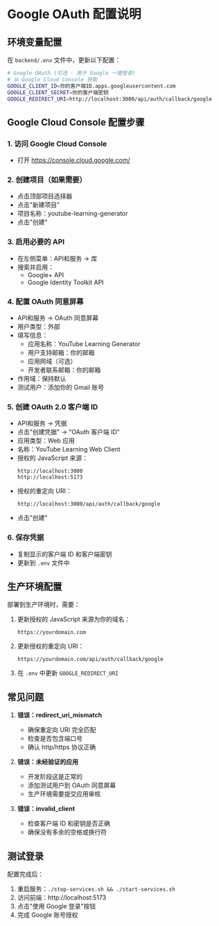 # Google OAuth 配置说明

## 环境变量配置

在 `backend/.env` 文件中，更新以下配置：

```bash
# Google OAuth (可选 - 用于 Google 一键登录)
# 从 Google Cloud Console 获取
GOOGLE_CLIENT_ID=你的客户端ID.apps.googleusercontent.com
GOOGLE_CLIENT_SECRET=你的客户端密钥
GOOGLE_REDIRECT_URI=http://localhost:3000/api/auth/callback/google
```

## Google Cloud Console 配置步骤

### 1. 访问 Google Cloud Console
- 打开 https://console.cloud.google.com/

### 2. 创建项目（如果需要）
- 点击顶部项目选择器
- 点击"新建项目"
- 项目名称：youtube-learning-generator
- 点击"创建"

### 3. 启用必要的 API
- 在左侧菜单：API和服务 → 库
- 搜索并启用：
  - Google+ API
  - Google Identity Toolkit API

### 4. 配置 OAuth 同意屏幕
- API和服务 → OAuth 同意屏幕
- 用户类型：外部
- 填写信息：
  - 应用名称：YouTube Learning Generator
  - 用户支持邮箱：你的邮箱
  - 应用网域（可选）
  - 开发者联系邮箱：你的邮箱
- 作用域：保持默认
- 测试用户：添加你的 Gmail 账号

### 5. 创建 OAuth 2.0 客户端 ID
- API和服务 → 凭据
- 点击"创建凭据" → "OAuth 客户端 ID"
- 应用类型：Web 应用
- 名称：YouTube Learning Web Client
- 授权的 JavaScript 来源：
  ```
  http://localhost:3000
  http://localhost:5173
  ```
- 授权的重定向 URI：
  ```
  http://localhost:3000/api/auth/callback/google
  ```
- 点击"创建"

### 6. 保存凭据
- 复制显示的客户端 ID 和客户端密钥
- 更新到 `.env` 文件中

## 生产环境配置

部署到生产环境时，需要：

1. 更新授权的 JavaScript 来源为你的域名：
   ```
   https://yourdomain.com
   ```

2. 更新授权的重定向 URI：
   ```
   https://yourdomain.com/api/auth/callback/google
   ```

3. 在 `.env` 中更新 `GOOGLE_REDIRECT_URI`

## 常见问题

1. **错误：redirect_uri_mismatch**
   - 确保重定向 URI 完全匹配
   - 检查是否包含端口号
   - 确认 http/https 协议正确

2. **错误：未经验证的应用**
   - 开发阶段这是正常的
   - 添加测试用户到 OAuth 同意屏幕
   - 生产环境需要提交应用审核

3. **错误：invalid_client**
   - 检查客户端 ID 和密钥是否正确
   - 确保没有多余的空格或换行符

## 测试登录

配置完成后：
1. 重启服务：`./stop-services.sh && ./start-services.sh`
2. 访问前端：http://localhost:5173
3. 点击"使用 Google 登录"按钮
4. 完成 Google 账号授权